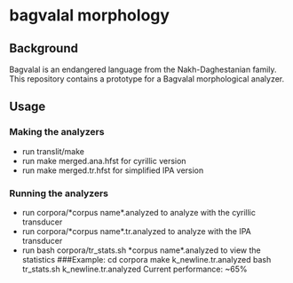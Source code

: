 # bagvalal morphology
## Background
Bagvalal is an endangered language from the Nakh-Daghestanian family.
This repository contains a prototype for a Bagvalal morphological analyzer.
## Usage
### Making the analyzers
* run translit/make
* run make merged.ana.hfst for cyrillic version
* run make merged.tr.hfst for simplified IPA version
### Running the analyzers
* run corpora/\*corpus name\*.analyzed to analyze with the cyrillic transducer
* run corpora/\*corpus name\*.tr.analyzed to analyze with the IPA transducer
* run bash corpora/tr_stats.sh \*corpus name\*.analyzed to view the statistics
###Example:
 cd corpora
 make k_newline.tr.analyzed
 bash tr_stats.sh k_newline.tr.analyzed
Current performance: ~65%